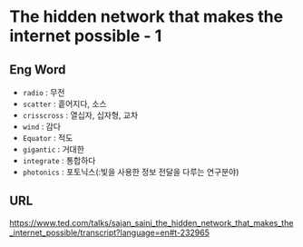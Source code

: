 # The hidden network that makes the internet possible - 1

## Eng Word

- `radio` : 무전
- `scatter` : 흩어지다, 소스
- `crisscross` : 열십자, 십자형, 교차
- `wind` : 감다
- `Equator` : 적도
- `gigantic` : 거대한
- `integrate` : 통합하다
- `photonics` : 포토닉스(:빛을 사용한 정보 전달을 다루는 연구분야)

## URL
<https://www.ted.com/talks/sajan_saini_the_hidden_network_that_makes_the_internet_possible/transcript?language=en#t-232965>